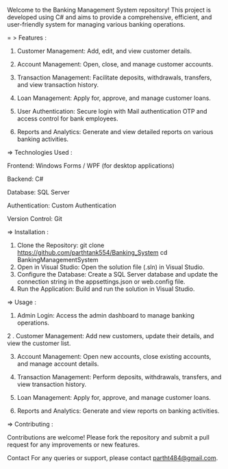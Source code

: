 Welcome to the Banking Management System repository! This project is developed using C# and aims to provide a comprehensive, efficient, and user-friendly system for managing various banking operations.

= > Features : 

1. Customer Management: Add, edit, and view customer details.

2. Account Management: Open, close, and manage customer accounts.

3. Transaction Management: Facilitate deposits, withdrawals, transfers, and view transaction history.

4. Loan Management: Apply for, approve, and manage customer loans.

5. User Authentication: Secure login with Mail authentication OTP and access control for bank employees.

6. Reports and Analytics: Generate and view detailed reports on various banking activities.

=> Technologies Used : 

Frontend: Windows Forms / WPF (for desktop applications)

Backend: C#

Database: SQL Server

Authentication: Custom Authentication

Version Control: Git

=> Installation : 

1. Clone the Repository:
   git clone https://github.com/parthtank554/Banking_System
   cd BankingManagementSystem
2. Open in Visual Studio:
    Open the solution file (.sln) in Visual Studio.
3. Configure the Database:
    Create a SQL Server database and update the connection string in the appsettings.json or web.config file.
4. Run the Application:
    Build and run the solution in Visual Studio.

=> Usage :

1. Admin Login: Access the admin dashboard to manage banking operations.

2 . Customer Management: Add new customers, update their details, and view the customer list.

3. Account Management: Open new accounts, close existing accounts, and manage account details.

4. Transaction Management: Perform deposits, withdrawals, transfers, and view transaction history.

5. Loan Management: Apply for, approve, and manage customer loans.

6. Reports and Analytics: Generate and view reports on banking activities.

=> Contributing : 

Contributions are welcome! Please fork the repository and submit a pull request for any improvements or new features.

Contact
For any queries or support, please contact partht484@gmail.com.
